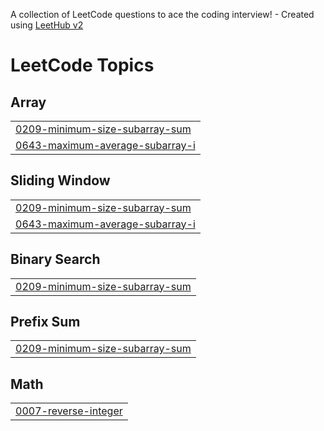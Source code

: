 A collection of LeetCode questions to ace the coding interview! - Created using [LeetHub v2](https://github.com/arunbhardwaj/LeetHub-2.0)
<!---LeetCode Topics Start-->
# LeetCode Topics
## Array
|  |
| ------- |
| [0209-minimum-size-subarray-sum](https://github.com/manishuser1234/Leetcode/tree/master/0209-minimum-size-subarray-sum) |
| [0643-maximum-average-subarray-i](https://github.com/manishuser1234/Leetcode/tree/master/0643-maximum-average-subarray-i) |
## Sliding Window
|  |
| ------- |
| [0209-minimum-size-subarray-sum](https://github.com/manishuser1234/Leetcode/tree/master/0209-minimum-size-subarray-sum) |
| [0643-maximum-average-subarray-i](https://github.com/manishuser1234/Leetcode/tree/master/0643-maximum-average-subarray-i) |
## Binary Search
|  |
| ------- |
| [0209-minimum-size-subarray-sum](https://github.com/manishuser1234/Leetcode/tree/master/0209-minimum-size-subarray-sum) |
## Prefix Sum
|  |
| ------- |
| [0209-minimum-size-subarray-sum](https://github.com/manishuser1234/Leetcode/tree/master/0209-minimum-size-subarray-sum) |
## Math
|  |
| ------- |
| [0007-reverse-integer](https://github.com/manishuser1234/Leetcode/tree/master/0007-reverse-integer) |
<!---LeetCode Topics End-->